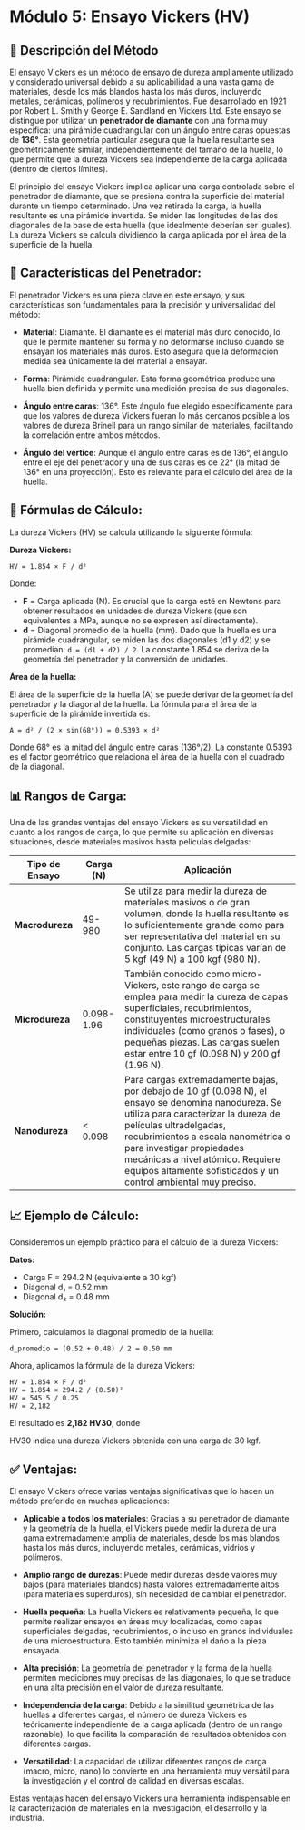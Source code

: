 # Módulo 5: Ensayo Vickers (HV)

## 📏 Descripción del Método

El ensayo Vickers es un método de ensayo de dureza ampliamente utilizado y considerado universal debido a su aplicabilidad a una vasta gama de materiales, desde los más blandos hasta los más duros, incluyendo metales, cerámicas, polímeros y recubrimientos. Fue desarrollado en 1921 por Robert L. Smith y George E. Sandland en Vickers Ltd. Este ensayo se distingue por utilizar un **penetrador de diamante** con una forma muy específica: una pirámide cuadrangular con un ángulo entre caras opuestas de **136°**. Esta geometría particular asegura que la huella resultante sea geométricamente similar, independientemente del tamaño de la huella, lo que permite que la dureza Vickers sea independiente de la carga aplicada (dentro de ciertos límites).

El principio del ensayo Vickers implica aplicar una carga controlada sobre el penetrador de diamante, que se presiona contra la superficie del material durante un tiempo determinado. Una vez retirada la carga, la huella resultante es una pirámide invertida. Se miden las longitudes de las dos diagonales de la base de esta huella (que idealmente deberían ser iguales). La dureza Vickers se calcula dividiendo la carga aplicada por el área de la superficie de la huella.

## 🔧 Características del Penetrador:

El penetrador Vickers es una pieza clave en este ensayo, y sus características son fundamentales para la precisión y universalidad del método:

-   **Material**: Diamante. El diamante es el material más duro conocido, lo que le permite mantener su forma y no deformarse incluso cuando se ensayan los materiales más duros. Esto asegura que la deformación medida sea únicamente la del material a ensayar.

-   **Forma**: Pirámide cuadrangular. Esta forma geométrica produce una huella bien definida y permite una medición precisa de sus diagonales.

-   **Ángulo entre caras**: 136°. Este ángulo fue elegido específicamente para que los valores de dureza Vickers fueran lo más cercanos posible a los valores de dureza Brinell para un rango similar de materiales, facilitando la correlación entre ambos métodos.

-   **Ángulo del vértice**: Aunque el ángulo entre caras es de 136°, el ángulo entre el eje del penetrador y una de sus caras es de 22° (la mitad de 136° en una proyección). Esto es relevante para el cálculo del área de la huella.

## 🧮 Fórmulas de Cálculo:

La dureza Vickers (HV) se calcula utilizando la siguiente fórmula:

**Dureza Vickers:**

```
HV = 1.854 × F / d²
```

Donde:

-   **F** = Carga aplicada (N). Es crucial que la carga esté en Newtons para obtener resultados en unidades de dureza Vickers (que son equivalentes a MPa, aunque no se expresen así directamente).
-   **d** = Diagonal promedio de la huella (mm). Dado que la huella es una pirámide cuadrangular, se miden las dos diagonales (d1 y d2) y se promedian: `d = (d1 + d2) / 2`. La constante 1.854 se deriva de la geometría del penetrador y la conversión de unidades.

**Área de la huella:**

El área de la superficie de la huella (A) se puede derivar de la geometría del penetrador y la diagonal de la huella. La fórmula para el área de la superficie de la pirámide invertida es:

```
A = d² / (2 × sin(68°)) = 0.5393 × d²
```

Donde 68° es la mitad del ángulo entre caras (136°/2). La constante 0.5393 es el factor geométrico que relaciona el área de la huella con el cuadrado de la diagonal.

## 📊 Rangos de Carga:

Una de las grandes ventajas del ensayo Vickers es su versatilidad en cuanto a los rangos de carga, lo que permite su aplicación en diversas situaciones, desde materiales masivos hasta películas delgadas:

| Tipo de Ensayo | Carga (N) | Aplicación |
|---|---|---|
| **Macrodureza** | 49-980 | Se utiliza para medir la dureza de materiales masivos o de gran volumen, donde la huella resultante es lo suficientemente grande como para ser representativa del material en su conjunto. Las cargas típicas varían de 5 kgf (49 N) a 100 kgf (980 N). |
| **Microdureza** | 0.098-1.96 | También conocido como micro-Vickers, este rango de carga se emplea para medir la dureza de capas superficiales, recubrimientos, constituyentes microestructurales individuales (como granos o fases), o pequeñas piezas. Las cargas suelen estar entre 10 gf (0.098 N) y 200 gf (1.96 N). |
| **Nanodureza** | < 0.098 | Para cargas extremadamente bajas, por debajo de 10 gf (0.098 N), el ensayo se denomina nanodureza. Se utiliza para caracterizar la dureza de películas ultradelgadas, recubrimientos a escala nanométrica o para investigar propiedades mecánicas a nivel atómico. Requiere equipos altamente sofisticados y un control ambiental muy preciso. |

## 📈 Ejemplo de Cálculo:

Consideremos un ejemplo práctico para el cálculo de la dureza Vickers:

**Datos:**

-   Carga F = 294.2 N (equivalente a 30 kgf)
-   Diagonal d₁ = 0.52 mm
-   Diagonal d₂ = 0.48 mm

**Solución:**

Primero, calculamos la diagonal promedio de la huella:

```
d_promedio = (0.52 + 0.48) / 2 = 0.50 mm
```

Ahora, aplicamos la fórmula de la dureza Vickers:

```
HV = 1.854 × F / d²
HV = 1.854 × 294.2 / (0.50)²
HV = 545.5 / 0.25
HV = 2,182
```

El resultado es **2,182 HV30**, donde 


HV30 indica una dureza Vickers obtenida con una carga de 30 kgf.

## ✅ Ventajas:

El ensayo Vickers ofrece varias ventajas significativas que lo hacen un método preferido en muchas aplicaciones:

-   **Aplicable a todos los materiales**: Gracias a su penetrador de diamante y la geometría de la huella, el Vickers puede medir la dureza de una gama extremadamente amplia de materiales, desde los más blandos hasta los más duros, incluyendo metales, cerámicas, vidrios y polímeros.

-   **Amplio rango de durezas**: Puede medir durezas desde valores muy bajos (para materiales blandos) hasta valores extremadamente altos (para materiales superduros), sin necesidad de cambiar el penetrador.

-   **Huella pequeña**: La huella Vickers es relativamente pequeña, lo que permite realizar ensayos en áreas muy localizadas, como capas superficiales delgadas, recubrimientos, o incluso en granos individuales de una microestructura. Esto también minimiza el daño a la pieza ensayada.

-   **Alta precisión**: La geometría del penetrador y la forma de la huella permiten mediciones muy precisas de las diagonales, lo que se traduce en una alta precisión en el valor de dureza resultante.

-   **Independencia de la carga**: Debido a la similitud geométrica de las huellas a diferentes cargas, el número de dureza Vickers es teóricamente independiente de la carga aplicada (dentro de un rango razonable), lo que facilita la comparación de resultados obtenidos con diferentes cargas.

-   **Versatilidad**: La capacidad de utilizar diferentes rangos de carga (macro, micro, nano) lo convierte en una herramienta muy versátil para la investigación y el control de calidad en diversas escalas.

Estas ventajas hacen del ensayo Vickers una herramienta indispensable en la caracterización de materiales en la investigación, el desarrollo y la industria.


